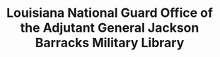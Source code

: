 ---
layout: repo
title: "Louisiana National Guard Office of the Adjutant General Jackson Barracks Military Library"
id: 25486
permalink: repos/25486/
---
